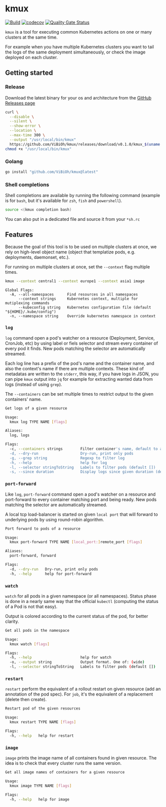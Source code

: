 # kmux

[![Build](https://github.com/ViBiOh/kmux/workflows/Build/badge.svg)](https://github.com/ViBiOh/kmux/actions)
[![codecov](https://codecov.io/gh/ViBiOh/kmux/branch/main/graph/badge.svg)](https://codecov.io/gh/ViBiOh/kmux)
[![Quality Gate Status](https://sonarcloud.io/api/project_badges/measure?project=ViBiOh_kube&metric=alert_status)](https://sonarcloud.io/dashboard?id=ViBiOh_kube)

`kmux` is a tool for executing common Kubernetes actions on one or many clusters at the same time.

For example when you have multiple Kubernetes clusters you want to tail the logs of the same deployment simultaneously, or check the image deployed on each cluster.

## Getting started

### Release

Download the latest binary for your os and architecture from the [GitHub Releases page](https://github.com/ViBiOh/kmux/releases)

```bash
curl \
  --disable \
  --silent \
  --show-error \
  --location \
  --max-time 300 \
  --output "/usr/local/bin/kmux"
  https://github.com/ViBiOh/kmux/releases/download/v0.1.0/kmux_$(uname -s | tr "[:upper:]" "[:lower:]")_amd64
chmod +x "/usr/local/bin/kmux"
```

### Golang

```bash
go install "github.com/ViBiOh/kmux@latest"
```

### Shell completions

Shell completions are available by running the following command (example is for `bash`, but it's available for `zsh`, `fish` and `powershell`).

```bash
source <(kmux completion bash)
```

You can also put in a dedicated file and source it from your `*sh.rc`

## Features

Because the goal of this tool is to be used on multiple clusters at once, we rely on high-level object name (object that templatize pods, e.g. deployments, daemonset, etc.).

For running on multiple clusters at once, set the `--context` flag multiple times.

```bash
kmux --context central1 --context europe1 --context asia1 image
```

```
Global Flags:
  -A, --all-namespaces      Find resources in all namespaces
      --context strings     Kubernetes context, multiple for mutiplexing commands
      --kubeconfig string   Kubernetes configuration file (default "${HOME}/.kube/config")
  -n, --namespace string    Override kubernetes namespace in context
```

### `log`

`log` command open a pod's watcher on a resource (Deployment, Service, CronJob, etc) by using label or fiels selector and stream every container of every pod it finds. New pods matching the selector are automatically streamed.

Each log line has a prefix of the pod's name and the container name, and also the context's name if there are multiple contexts. These kind of metadatas are written to the `stderr`, this way, if you have logs in JSON, you can pipe `kmux` output into `jq` for example for extracting wanted data from logs (instead of using `grep`).

The `--containers` can be set multiple times to restrict output to the given containers' name.

```bash
Get logs of a given resource

Usage:
  kmux log TYPE NAME [flags]

Aliases:
  log, logs

Flags:
  -c, --containers strings        Filter container's name, default to all containers, supports regexp
  -d, --dry-run                   Dry-run, print only pods
  -g, --grep string               Regexp to filter log
  -h, --help                      help for log
  -l, --selector stringToString   Labels to filter pods (default [])
  -s, --since duration            Display logs since given duration (default 1h0m0s)
```

### `port-forward`

Like `log`, `port-forward` command open a pod's watcher on a resource and port-forward to every container matching port and being ready. New pods matching the selector are automatically streamed.

A local tcp load-balancer is started on given `local port` that will forward to underlying pods by using round-robin algorithm.

```bash
Port forward to pods of a resource

Usage:
  kmux port-forward TYPE NAME [local_port:]remote_port [flags]

Aliases:
  port-forward, forward

Flags:
  -d, --dry-run   Dry-run, print only pods
  -h, --help      help for port-forward
```

### `watch`

`watch` for all pods in a given namespace (or all namespaces). Status phase is done in a nearly same way that the official `kubectl` (computing the status of a Pod is not that easy).

Output is colored according to the current status of the pod, for better clarity.

```bash
Get all pods in the namespace

Usage:
  kmux watch [flags]

Flags:
  -h, --help                      help for watch
  -o, --output string             Output format. One of: (wide)
  -l, --selector stringToString   Labels to filter pods (default [])
```

### `restart`

`restart` perform the equivalent of a rollout restart on given resource (add an annotation of the pod spec). For `job`, it's the equivalent of a replacement (delete then create).

```bash
Restart pod of the given resources

Usage:
  kmux restart TYPE NAME [flags]

Flags:
  -h, --help   help for restart
```

### `image`

`image` prints the image name of all containers found in given resource. The idea is to check that every cluster runs the same version.

```bash
Get all image names of containers for a given resource

Usage:
  kmux image TYPE NAME [flags]

Flags:
  -h, --help   help for image
```
